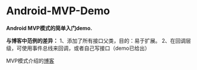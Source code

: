 # Android-MVP-Demo
**Android  MVP模式的简单入门demo.**

**与博客中范例的差异：**
1、添加了所有接口父类，目的：易于扩展。
2、在回调层级，可使用事件总线来回调，或者自己写接口（demo已给出）

 MVP模式介绍的[博客](http://blog.csdn.net/zhang_yanye/article/details/49950987#comments)
